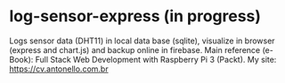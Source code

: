# log-sensor-express (in progress)
Logs sensor data (DHT11) in local data base (sqlite), visualize in browser (express and chart.js) and backup online in firebase. 
Main reference (e-Book): Full Stack Web Development with Raspberry Pi 3 (Packt).
My site: https://cv.antonello.com.br
